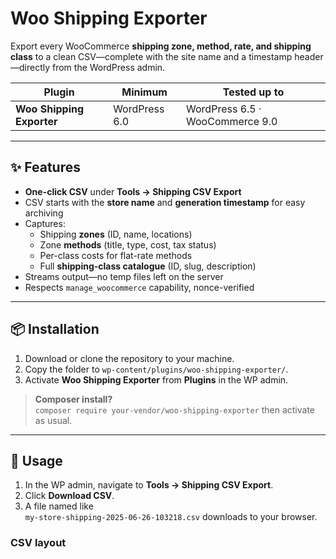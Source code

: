 # Woo Shipping Exporter

Export every WooCommerce **shipping zone, method, rate, and shipping class** to a
clean CSV—complete with the site name and a timestamp header—directly from the
WordPress admin.

| Plugin | Minimum | Tested up to |
|--------|---------|--------------|
| **Woo Shipping Exporter** | WordPress 6.0 | WordPress 6.5 · WooCommerce 9.0 |

---

## ✨ Features

* **One-click CSV** under **Tools → Shipping CSV Export**  
* CSV starts with the **store name** and **generation timestamp** for easy
  archiving
* Captures:  
  * Shipping **zones** (ID, name, locations)  
  * Zone **methods** (title, type, cost, tax status)  
  * Per-class costs for flat-rate methods  
  * Full **shipping-class catalogue** (ID, slug, description)
* Streams output—no temp files left on the server
* Respects `manage_woocommerce` capability, nonce-verified

---

## 📦 Installation

1. Download or clone the repository to your machine.  
2. Copy the folder to `wp-content/plugins/woo-shipping-exporter/`.  
3. Activate **Woo Shipping Exporter** from **Plugins** in the WP admin.

> **Composer install?**  
> `composer require your-vendor/woo-shipping-exporter` then activate as usual.

---

## 🔧 Usage

1. In the WP admin, navigate to **Tools → Shipping CSV Export**.  
2. Click **Download CSV**.  
3. A file named like  
   `my-store-shipping-2025-06-26-103218.csv` downloads to your browser.

### CSV layout

